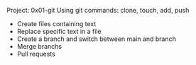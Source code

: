 Project: 0x01-git
Using git commands: clone, touch, add, push
* Create files containing text
* Replace specific text in a file
* Create a branch and switch between main and branch
* Merge branchs
* Pull requests
